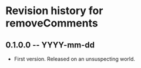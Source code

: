 # Revision history for removeComments

## 0.1.0.0 -- YYYY-mm-dd

* First version. Released on an unsuspecting world.
